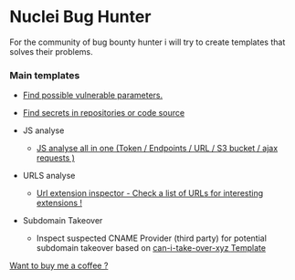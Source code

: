 # Nuclei Bug Hunter
For the community of bug bounty hunter i will try to create templates that solves their problems.

### Main templates 

- [Find possible vulnerable parameters.](https://github.com/ayadim/Nuclei-bug-hunter/tree/main/file/Vulnerable-URLS)
- [Find secrets in repositories or code source ](https://github.com/ayadim/Nuclei-bug-hunter/blob/main/file/secrets/extra-secrets.yaml)

- JS analyse

    - [JS analyse all in one (Token / Endpoints / URL / S3 bucket / ajax requests )](https://github.com/ayadim/Nuclei-bug-hunter/blob/main/file/web/js/js-analyse.yaml)

- URLS analyse
    - [Url extension inspector - Check a list of URLs for interesting extensions !](https://github.com/ayadim/Nuclei-bug-hunter/blob/main/file/url-analyse/url-extension-inspector.yaml)

- Subdomain Takeover
    - Inspect suspected CNAME Provider (third party) for potential subdomain takeover based on [can-i-take-over-xyz ](https://github.com/EdOverflow/can-i-take-over-xyz) [Template](https://github.com/ayadim/Nuclei-bug-hunter/blob/main/dns/cname-provider-assessment.yaml)
 

 

[Want to buy  me a coffee ? ](https://ko-fi.com/ayadim)
